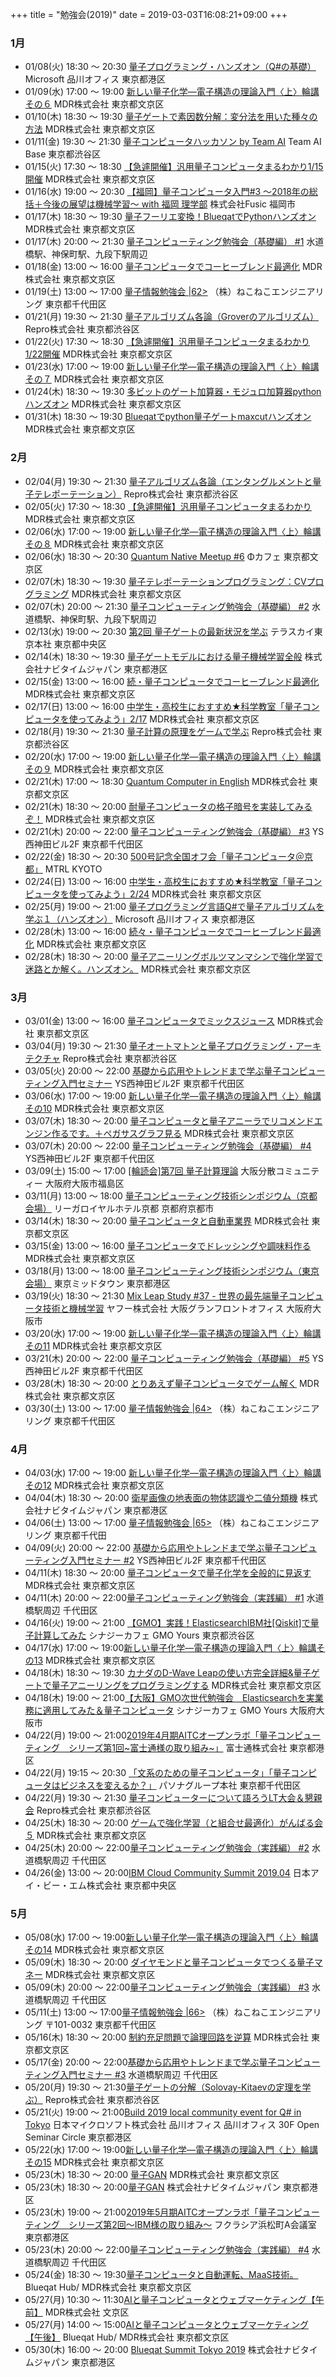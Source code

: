+++
title = "勉強会(2019)"
date = 2019-03-03T16:08:21+09:00
+++

### 1月

- 01/08(火) 18:30 〜 20:30 [量子プログラミング・ハンズオン（Q#の基礎）](https://openql.connpass.com/event/109709)
  Microsoft 品川オフィス 東京都港区
- 01/09(水) 17:00 〜 19:00 [新しい量子化学―電子構造の理論入門〈上〉輪講その６](https://qnn.connpass.com/event/112883/)
  MDR株式会社 東京都文京区
- 01/10(木) 18:30 〜 19:30 [量子ゲートで素因数分解：変分法を用いた種々の方法](https://qnn.connpass.com/event/101015/)
  MDR株式会社 東京都文京区
- 01/11(金) 19:30 〜 21:30 [量子コンピュータハッカソン by Team AI](https://teamai.connpass.com/event/113094/)
  Team AI Base 東京都渋谷区
- 01/15(火) 17:30 〜 18:30 [【急遽開催】汎用量子コンピュータまるわかり1/15開催](https://qnn.connpass.com/event/115431/)
  MDR株式会社 東京都文京区
- 01/16(水) 19:00 〜 20:30 [【福岡】量子コンピュータ入門#3 ～2018年の総括＋今後の展望は機械学習～ with 福岡 理学部](https://qnn.connpass.com/event/115445/)
  株式会社Fusic 福岡市
- 01/17(木) 18:30 〜 19:30 [量子フーリエ変換！BlueqatでPythonハンズオン](https://qnn.connpass.com/event/107852)
  MDR株式会社 東京都文京区
- 01/17(木) 20:00 〜 21:30 [量子コンピューティング勉強会（基礎編） #1](https://liberal-arts-for-tech.connpass.com/event/113694/)
  水道橋駅、神保町駅、九段下駅周辺
- 01/18(金) 13:00 〜 16:00 [量子コンピュータでコーヒーブレンド最適化](https://qnn.connpass.com/event/113875/)
  MDR株式会社 東京都文京区
- 01/19(土) 13:00 〜 17:00 [量子情報勉強会 |62>](https://connpass.com/event/114549/)
  （株）ねこねこエンジニアリング 東京都千代田区
- 01/21(月) 19:30 〜 21:30 [量子アルゴリズム各論（Groverのアルゴリズム）](https://openql.connpass.com/event/106727/)
  Repro株式会社 東京都渋谷区
- 01/22(火) 17:30 〜 18:30 [【急遽開催】汎用量子コンピュータまるわかり1/22開催](https://qnn.connpass.com/event/115352/)
  MDR株式会社 東京都文京区
- 01/23(水) 17:00 〜 19:00 [新しい量子化学―電子構造の理論入門〈上〉輪講その７](https://qnn.connpass.com/event/115433/)
  MDR株式会社 東京都文京区
- 01/24(木) 18:30 〜 19:30 [多ビットのゲート加算器・モジュロ加算器pythonハンズオン](https://qnn.connpass.com/event/107853/)
  MDR株式会社 東京都文京区
- 01/31(木) 18:30 〜 19:30 [Blueqatでpython量子ゲートmaxcutハンズオン](https://qnn.connpass.com/event/109129)
  MDR株式会社 東京都文京区

### 2月

- 02/04(月) 19:30 〜 21:30 [量子アルゴリズム各論（エンタングルメントと量子テレポーテーション）](https://openql.connpass.com/event/117664)
  Repro株式会社 東京都渋谷区
- 02/05(火) 17:30 〜 18:30 [【急遽開催】汎用量子コンピュータまるわかり](https://qnn.connpass.com/event/115432/)
  MDR株式会社 東京都文京区
- 02/06(水) 17:00 〜 19:00 [新しい量子化学―電子構造の理論入門〈上〉輪講その８](https://qnn.connpass.com/event/118207/)
  MDR株式会社 東京都文京区
- 02/06(水) 18:30 〜 20:30 [Quantum Native Meetup #6](https://qunasys.connpass.com/event/118693/)
  Φカフェ 東京都文京区
- 02/07(木) 18:30 〜 19:30 [量子テレポーテーションプログラミング：CVプログラミング](https://qnn.connpass.com/event/109462)
  MDR株式会社 東京都文京区
- 02/07(木) 20:00 〜 21:30 [量子コンピューティング勉強会（基礎編） #2](https://liberal-arts-for-tech.connpass.com/event/117452/)
  水道橋駅、神保町駅、九段下駅周辺
- 02/13(水) 19:00 〜 20:30 [第2回 量子ゲートの最新状況を学ぶ](https://quantum.connpass.com/event/115589/)
  テラスカイ東京本社 東京都中央区
- 02/14(木) 18:30 〜 19:30 [量子ゲートモデルにおける量子機械学習全般](https://qnn.connpass.com/event/109465)
  株式会社ナビタイムジャパン 東京都港区
- 02/15(金) 13:00 〜 16:00 [続・量子コンピュータでコーヒーブレンド最適化](https://qnn.connpass.com/event/117697)
  MDR株式会社 東京都文京区
- 02/17(日) 13:00 〜 16:00 [中学生・高校生におすすめ★科学教室「量子コンピュータを使ってみよう」2/17](https://qnn.connpass.com/event/119360/)
  MDR株式会社 東京都文京区
- 02/18(月) 19:30 〜 21:30 [量子計算の原理をゲームで学ぶ](https://openql.connpass.com/event/115421/)
  Repro株式会社 東京都渋谷区
- 02/20(水) 17:00 〜 19:00 [新しい量子化学―電子構造の理論入門〈上〉輪講その９](https://qnn.connpass.com/event/119959/)
  MDR株式会社 東京都文京区
- 02/21(木) 17:00 〜 18:30 [Quantum Computer in English](https://qnn.connpass.com/event/120288/)
  MDR株式会社 東京都文京区
- 02/21(木) 18:30 〜 20:00 [耐量子コンピュータの格子暗号を実装してみるぞ！](https://qnn.connpass.com/event/110873)
  MDR株式会社 東京都文京区
- 02/21(木) 20:00 〜 22:00 [量子コンピューティング勉強会（基礎編） #3](https://liberal-arts-for-tech.connpass.com/event/120108/)
  YS西神田ビル2F 東京都千代田区
- 02/22(金) 18:30 〜 20:30 [500号記念全国オフ会「量子コンピュータ＠京都」](https://inteface-meet-up.connpass.com/event/114142/)
  MTRL KYOTO
- 02/24(日) 13:00 〜 16:00 [中学生・高校生におすすめ★科学教室「量子コンピュータを使ってみよう」2/24](https://qnn.connpass.com/event/119362/)
  MDR株式会社 東京都文京区
- 02/25(月) 19:00 〜 21:00 [量子プログラミング言語Q#で量子アルゴリズムを学ぶ１（ハンズオン）](https://openql.connpass.com/event/118035/)
  Microsoft 品川オフィス 東京都港区
- 02/28(木) 13:00 〜 16:00 [続々・量子コンピュータでコーヒーブレンド最適化](https://qnn.connpass.com/event/121074/)
  MDR株式会社 東京都文京区
- 02/28(木) 18:30 〜 20:00 [量子アニーリングボルツマンマシンで強化学習で迷路とか解く。ハンズオン。](https://qnn.connpass.com/event/112416/)
  MDR株式会社 東京都文京区

### 3月

- 03/01(金) 13:00 〜 16:00 [量子コンピュータでミックスジュース](https://qnn.connpass.com/event/117736)
  MDR株式会社 東京都文京区
- 03/04(月) 19:30 〜 21:30 [量子オートマトンと量子プログラミング・アーキテクチャ](https://openql.connpass.com/event/117674/)
  Repro株式会社 東京都渋谷区
- 03/05(火) 20:00 〜 22:00 [基礎から応用やトレンドまで学ぶ量子コンピューティング入門セミナー](https://liberal-arts-for-tech.connpass.com/event/120222/)
  YS西神田ビル2F 東京都千代田区
- 03/06(水) 17:00 〜 19:00 [新しい量子化学―電子構造の理論入門〈上〉輪講その10](https://qnn.connpass.com/event/121619/)
  MDR株式会社 東京都文京区
- 03/07(木) 18:30 〜 20:00 [量子コンピュータと量子アニーラでリコメンドエンジン作るです。＋ペガサスグラフ見る](https://qnn.connpass.com/event/112585/)
  MDR株式会社 東京都文京区
- 03/07(木) 20:00 〜 22:00 [量子コンピューティング勉強会（基礎編） #4](https://liberal-arts-for-tech.connpass.com/event/121770/)
  YS西神田ビル2F 東京都千代田区
- 03/09(土) 15:00 〜 17:00 [[輪読会]第7回 量子計算理論](https://osaka-dtc.connpass.com/event/123596/)
  大阪分散コミュニティー 大阪府大阪市福島区
- 03/11(月) 13:00 〜 18:00 [量子コンピューティング技術シンポジウム（京都会場）](https://www.ipa.go.jp/jinzai/mitou/2019/quantum_symposium.html)
	リーガロイヤルホテル京都 京都府京都市
- 03/14(木) 18:30 〜 20:00 [量子コンピュータと自動車業界](https://qnn.connpass.com/event/112586/)
  MDR株式会社 東京都文京区
- 03/15(金) 13:00 〜 16:00 [量子コンピュータでドレッシングや調味料作る](https://qnn.connpass.com/event/117738)
  MDR株式会社 東京都文京区
- 03/18(月) 13:00 〜 18:00 [量子コンピューティング技術シンポジウム（東京会場）](https://connpass.com/event/120750/)
  東京ミッドタウン 東京都港区
- 03/19(火) 18:30 〜 21:30 [Mix Leap Study #37 - 世界の最先端量子コンピュータ技術と機械学習](https://yahoo-osaka.connpass.com/event/120420/)
  ヤフー株式会社 大阪グランフロントオフィス 大阪府大阪市
- 03/20(水) 17:00 〜 19:00 [新しい量子化学―電子構造の理論入門〈上〉輪講その11](https://qnn.connpass.com/event/123416/)
  MDR株式会社 東京都文京区
- 03/21(木) 20:00 〜 22:00 [量子コンピューティング勉強会（基礎編） #5](https://liberal-arts-for-tech.connpass.com/event/123592/)
  YS西神田ビル2F 東京都千代田区
- 03/28(木) 18:30 〜 20:00 [とりあえず量子コンピュータでゲーム解く](https://qnn.connpass.com/event/112588/)
  MDR株式会社 東京都文京区
- 03/30(土) 13:00 〜 17:00 [量子情報勉強会 |64>](https://connpass.com/event/121960/)
  （株）ねこねこエンジニアリング 東京都千代田区

### 4月

- 04/03(水) 17:00 〜 19:00 [新しい量子化学―電子構造の理論入門〈上〉輪講その12](https://qnn.connpass.com/event/125014/)
  MDR株式会社 東京都文京区
- 04/04(木) 18:30 〜 20:00 [衛星画像の地表面の物体認識や二値分類機](https://qnn.connpass.com/event/117080/)
 株式会社ナビタイムジャパン 東京都港区
- 04/06(土) 13:00 〜 17:00 [量子情報勉強会 |65>](https://connpass.com/event/126465/)
  （株）ねこねこエンジニアリング 東京都千代田
- 04/09(火) 20:00 〜 22:00 [基礎から応用やトレンドまで学ぶ量子コンピューティング入門セミナー #2](https://liberal-arts-for-tech.connpass.com/event/123267/)
  YS西神田ビル2F 東京都千代田区
- 04/11(木) 18:30 〜 20:00 [量子コンピュータで量子化学を全般的に見返す](https://qnn.connpass.com/event/117081/)
  MDR株式会社 東京都文京区
- 04/11(木) 20:00 〜 22:00[量子コンピューティング勉強会（実践編） #1](https://liberal-arts-for-tech.connpass.com/event/125082/)
  水道橋駅周辺 千代田区
- 04/16(火) 19:00 〜 21:00 [【GMO】実践！ElasticsearchIBM社[Qiskit]で量子計算してみた](https://jisedai.connpass.com/event/124025/)
  シナジーカフェ GMO Yours 東京都渋谷区
- 04/17(水) 17:00 〜 19:00[新しい量子化学―電子構造の理論入門〈上〉輪講その13](https://qnn.connpass.com/event/126779/)
  MDR株式会社  東京都文京区
- 04/18(木) 18:30 〜 19:30 [カナダのD-Wave Leapの使い方完全詳細&量子ゲートで量子アニーリングをプログラミングする](https://qnn.connpass.com/event/117446/)
  MDR株式会社 東京都文京区
- 04/18(木) 19:00 〜 21:00[【大阪】GMO次世代勉強会　Elasticsearchを実業務に適用してみた＆量子コンピュータ](https://jisedai.connpass.com/event/125711/)
  シナジーカフェ GMO Yours 大阪府大阪市
- 04/22(月) 19:00 〜 21:00[2019年4月期AITCオープンラボ「量子コンピューティング　シリーズ第1回~富士通様の取り組み~」](https://aitc-openlab.connpass.com/event/126630/)
  富士通株式会社 東京都港区
- 04/22(月) 19:15 〜 20:30 [「文系のための量子コンピュータ」「量子コンピュータはビジネスを変えるか？」](https://pt-quantum.connpass.com/event/126162/)
  パソナグループ本社 東京都千代田区
- 04/22(月) 19:30 〜 21:30 [量子コンピューターについて語ろうLT大会＆懇親会](https://openql.connpass.com/event/123938/)
  Repro株式会社 東京都渋谷区
- 04/25(木) 18:30 〜 20:00 [ゲームで強化学習（と組合せ最適化）がんばる会５](https://qnn.connpass.com/event/117477)
  MDR株式会社 東京都文京区
- 04/25(木) 20:00 〜 22:00[量子コンピューティング勉強会（実践編） #2](https://liberal-arts-for-tech.connpass.com/event/127726/)
  水道橋駅周辺 千代田区
- 04/26(金) 13:00 〜 20:00[IBM Cloud Community Summit 2019.04](https://bmxug.connpass.com/event/120823/)
  日本アイ・ビー・エム株式会社 東京都中央区

### 5月

- 05/08(水) 17:00 〜 19:00[新しい量子化学―電子構造の理論入門〈上〉輪講その14](https://qnn.connpass.com/event/128419/)
  MDR株式会社  東京都文京区
- 05/09(木) 18:30 〜 20:00 [ダイヤモンドと量子コンピュータでつくる量子マネー](https://qnn.connpass.com/event/117712)
  MDR株式会社 東京都文京区
- 05/09(木) 20:00 〜 22:00[量子コンピューティング勉強会（実践編） #3](https://liberal-arts-for-tech.connpass.com/event/129474/)
  水道橋駅周辺 千代田区
- 05/11(土) 13:00 〜 17:00[量子情報勉強会 |66>](https://connpass.com/event/127965/)
  （株）ねこねこエンジニアリング 〒101-0032 東京都千代田区
- 05/16(木) 18:30 〜 20:00 [制約充足問題で論理回路を逆算](https://qnn.connpass.com/event/117948/)
  MDR株式会社 東京都文京区
- 05/17(金) 20:00 〜 22:00[基礎から応用やトレンドまで学ぶ量子コンピューティング入門セミナー #3](https://liberal-arts-for-tech.connpass.com/event/127521/)
  水道橋駅周辺 千代田区
- 05/20(月) 19:30 〜 21:30[量子ゲートの分解（Solovay-Kitaevの定理を学ぶ）](https://openql.connpass.com/event/123981/)
  Repro株式会社 東京都渋谷区
- 05/21(火) 19:00 〜 21:00[Build 2019 local community event for Q# in Tokyo](https://openql.connpass.com/event/128599/)
  日本マイクロソフト株式会社 品川オフィス 品川オフィス 30F Open Seminar Circle 東京都港区
- 05/22(水) 17:00 〜 19:00[新しい量子化学―電子構造の理論入門〈上〉輪講その15](https://qnn.connpass.com/event/130650/)
  MDR株式会社  東京都文京区
- 05/23(木) 18:30 〜 20:00 [量子GAN](https://qnn.connpass.com/event/119063/)
  MDR株式会社 東京都文京区
- 05/23(木) 18:30 〜 20:00[量子GAN](https://qnn.connpass.com/event/119063/)
  株式会社ナビタイムジャパン 東京都港区
- 05/23(木) 19:00 〜 21:00[2019年5月期AITCオープンラボ「量子コンピューティング　シリーズ第2回～IBM様の取り組み～](https://aitc-openlab.connpass.com/event/127360/)
  フクラシア浜松町A会議室 東京都港区
- 05/23(木) 20:00 〜 22:00[量子コンピューティング勉強会（実践編） #4](https://liberal-arts-for-tech.connpass.com/event/130826/)
  水道橋駅周辺 千代田区
- 05/24(金) 18:30 〜 19:30[量子コンピュータと自動運転、MaaS技術。](https://automobile.connpass.com/event/128722/)
  Blueqat Hub/ MDR株式会社 東京都文京区
- 05/27(月) 10:30 〜 11:30[AIと量子コンピュータとウェブマーケティング【午前】](https://qnn.connpass.com/event/130432/)
  MDR株式会社 文京区
- 05/27(月) 14:00 〜 15:00[AIと量子コンピュータとウェブマーケティング【午後】](https://qnn.connpass.com/event/130435/)
  Blueqat Hub/ MDR株式会社 東京都文京区
- 05/30(木) 16:00 〜 20:00 [Blueqat Summit Tokyo 2019](https://qnn.connpass.com/event/121940/)
  株式会社ナビタイムジャパン 東京都港区
